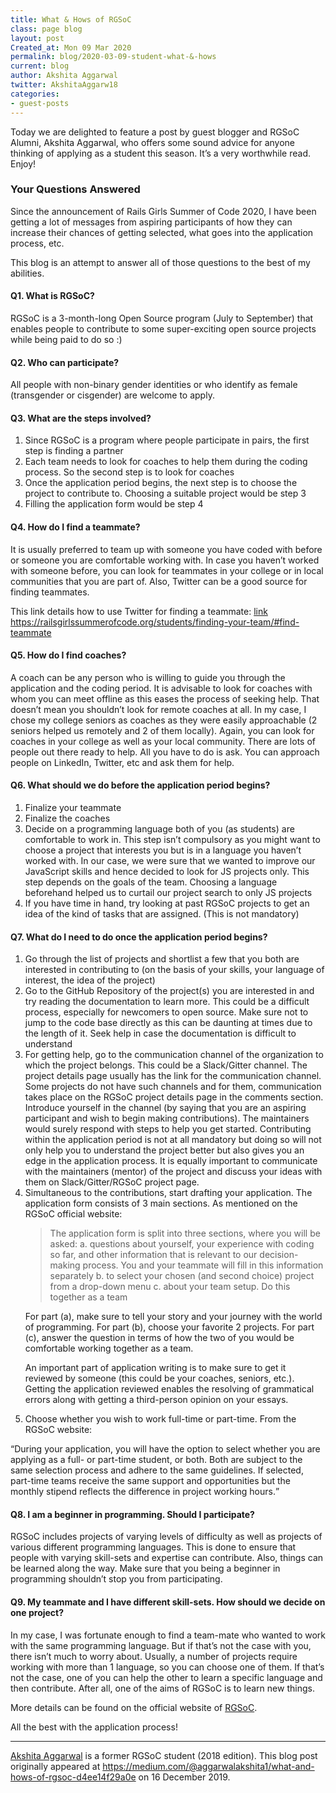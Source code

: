 ```yaml
---
title: What & Hows of RGSoC
class: page blog
layout: post
Created_at: Mon 09 Mar 2020
permalink: blog/2020-03-09-student-what-&-hows
current: blog
author: Akshita Aggarwal
twitter: AkshitaAggarw18
categories:
- guest-posts
---
```


<p>Today we are delighted to feature a post by guest blogger and RGSoC Alumni, Akshita Aggarwal, who offers some sound advice for anyone thinking of applying as a student this season. It’s a very worthwhile read. Enjoy!</p>

<h3>Your Questions Answered</h3>
<p>Since the announcement of Rails Girls Summer of Code 2020, I have been getting a lot of messages from aspiring participants of how they can increase their chances of getting selected, what goes into the application process, etc.</p>

<p>This blog is an attempt to answer all of those questions to the best of my abilities.</p>

<h4>Q1. What is RGSoC?</h4>
<p>RGSoC is a 3-month-long Open Source program (July to September) that enables people to contribute to some super-exciting open source projects while being paid to do so :)</p>

<h4>Q2. Who can participate?</h4>
<p>All people with non-binary gender identities or who identify as female (transgender or cisgender) are welcome to apply.</p>

<h4>Q3. What are the steps involved?</h4>
<ol>
  <li>Since RGSoC is a program where people participate in pairs, the first step is finding a partner</li>
  <li>Each team needs to look for coaches to help them during the coding process. So the second step is to look for coaches</li>
  <li>Once the application period begins, the next step is to choose the project to contribute to. Choosing a suitable project would be step 3</li>
  <li>Filling the application form would be step 4</li>
</ol>

<h4>Q4. How do I find a teammate?</h4>
<p>It is usually preferred to team up with someone you have coded with before or someone you are comfortable working with. In case you haven’t worked with someone before, you can look for teammates in your college or in local communities that you are part of. Also, Twitter can be a good source for finding teammates.</p>

<p>This link details how to use Twitter for finding a teammate: <a href="https://railsgirlssummerofcode.org/students/finding-your-team/#find-teammate">link https://railsgirlssummerofcode.org/students/finding-your-team/#find-teammate</a></p>

<h4>Q5. How do I find coaches?</h4>
<p>A coach can be any person who is willing to guide you through the application and the coding period. It is advisable to look for coaches with whom you can meet offline as this eases the process of seeking help. That doesn’t mean you shouldn’t look for remote coaches at all. In my case, I chose my college seniors as coaches as they were easily approachable (2 seniors helped us remotely and 2 of them locally). Again, you can look for coaches in your college as well as your local community. There are lots of people out there ready to help. All you have to do is ask. You can approach people on LinkedIn, Twitter, etc and ask them for help.</p>

<h4>Q6. What should we do before the application period begins?</h4>
<ol>
  <li>Finalize your teammate</li>
  <li>Finalize the coaches</li>
  <li>Decide on a programming language both of you (as students) are comfortable to work in. This step isn’t compulsory as you might want to choose a project that interests you but is in a language you haven’t worked with. In our case, we were sure that we wanted to improve our JavaScript skills and hence decided to look for JS projects only. This step depends on the goals of the team. Choosing a language beforehand helped us to curtail our project search to only JS projects</li>
  <li>If you have time in hand, try looking at past RGSoC projects to get an idea of the kind of tasks that are assigned. (This is not mandatory)</li>
</ol>

<h4>Q7. What do I need to do once the application period begins?</h4>
<ol>
  <li>Go through the list of projects and shortlist a few that you both are interested in contributing to (on the basis of your skills, your language of interest, the idea of the project)</li>
  <li>Go to the GitHub Repository of the project(s) you are interested in and try reading the documentation to learn more. This could be a difficult process, especially for newcomers to open source. Make sure not to jump to the code base directly as this can be daunting at times due to the length of it. Seek help in case the documentation is difficult to understand</li>
  <li>For getting help, go to the communication channel of the organization to which the project belongs. This could be a Slack/Gitter channel. The project details page usually has the link for the communication channel. Some projects do not have such channels and for them, communication takes place on the RGSoC project details page in the comments section. Introduce yourself in the channel (by saying that you are an aspiring participant and wish to begin making contributions). The maintainers would surely respond with steps to help you get started. Contributing within the application period is not at all mandatory but doing so will not only help you to understand the project better but also gives you an edge in the application process. It is equally important to communicate with the maintainers (mentor) of the project and discuss your ideas with them on Slack/Gitter/RGSoC project page.</li>
  <li>Simultaneous to the contributions, start drafting your application. The application form consists of 3 main sections. As mentioned on the RGSoC official website:

<blockquote>The application form is split into three sections, where you will be asked:
a. questions about yourself, your experience with coding so far, and other information that is relevant to our decision-making process. You and your teammate will fill in this information separately
b. to select your chosen (and second choice) project from a drop-down menu
c. about your team setup. Do this together as a team</blockquote>

<p>For part (a), make sure to tell your story and your journey with the world of programming. For part (b), choose your favorite 2 projects. For part (c), answer the question in terms of how the two of you would be comfortable working together as a team.</p>

<p>An important part of application writing is to make sure to get it reviewed by someone (this could be your coaches, seniors, etc.). Getting the application reviewed enables the resolving of grammatical errors along with getting a third-person opinion on your essays.</p>

  <li>Choose whether you wish to work full-time or part-time. From the RGSoC website:</li>
</ol>

<p><q>During your application, you will have the option to select whether you are applying as a full- or part-time student, or both. Both are subject to the same selection process and adhere to the same guidelines. If selected, part-time teams receive the same support and opportunities but the monthly stipend reflects the difference in project working hours.</q></p>

<h4>Q8. I am a beginner in programming. Should I participate?</h4>
<p>RGSoC includes projects of varying levels of difficulty as well as projects of various different programming languages. This is done to ensure that people with varying skill-sets and expertise can contribute. Also, things can be learned along the way. Make sure that you being a beginner in programming shouldn’t stop you from participating.</p>

<h4>Q9. My teammate and I have different skill-sets. How should we decide on one project?</h4>
<p>In my case, I was fortunate enough to find a team-mate who wanted to work with the same programming language. But if that’s not the case with you, there isn’t much to worry about. Usually, a number of projects require working with more than 1 language, so you can choose one of them. If that’s not the case, one of you can help the other to learn a specific language and then contribute. After all, one of the aims of RGSoC is to learn new things.</p>

<p>More details can be found on the official website of <a href="https://railsgirlssummerofcode.org/">RGSoC</a>.</p>

<p>All the best with the application process!</p>

<hr>
<p><a href="https://github.com/Akshitaag">Akshita Aggarwal</a> is a former RGSoC student (2018 edition). This blog post originally appeared at <a href="https://medium.com/@aggarwalakshita1/what-and-hows-of-rgsoc-d4ee14f29a0e">https://medium.com/@aggarwalakshita1/what-and-hows-of-rgsoc-d4ee14f29a0e</a> on 16 December 2019.</p>
